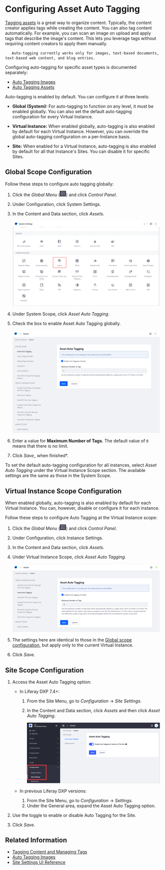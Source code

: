# Configuring Asset Auto Tagging

[Tagging assets](../tagging-content-and-managing-tags.md) is a great way to organize content. Typically, the content creator applies tags while creating the content. You can also tag content automatically. For example, you can scan an image on upload and apply tags that describe the image's content. This lets you leverage tags without requiring content creators to apply them manually.

```note::
   Auto-tagging currently works only for images, text-based documents, text-based web content, and blog entries.
```

Configuring auto-tagging for specific asset types is documented separately:

- [Auto Tagging Images](./auto-tagging-images.md)
- [Auto Tagging Assets](./auto-tagging-assets.md)

Auto-tagging is enabled by default. You can configure it at three levels:

- **Global (System):** For auto-tagging to function on any level, it must be enabled globally. You can also set the default auto-tagging configuration for every Virtual Instance.

- **Virtual Instance:** When enabled globally, auto-tagging is also enabled by default for each Virtual Instance. However, you can override the global auto-tagging configuration on a per-Instance basis.

- **Site:** When enabled for a Virtual Instance, auto-tagging is also enabled by default for all that Instance's Sites. You can disable it for specific Sites.

## Global Scope Configuration

Follow these steps to configure auto tagging globally:

1. Click the *Global Menu* (![Global Menu](../../../images/icon-applications-menu.png)) and click *Control Panel*.
1. Under Configuration, click System Settings.
1. In the Content and Data section, click _Assets_.

   ![Navigate to the Assets in the System Settings.](./configuring-asset-auto-tagging/images/01.png)

1. Under System Scope, click *Asset Auto Tagging*.
1. Check the box to enable Asset Auto Tagging globally.

   ![Configure Auto Tagging in System Settings.](./configuring-asset-auto-tagging/images/02.png)

1. Enter a value for **Maximum Number of Tags**. The default value of `0` means that there is no limit.
1. Click *Save*_ when finished*.

To set the default auto-tagging configuration for all instances, select *Asset Auto Tagging* under the Virtual Instance Scope section. The available settings are the same as those in the System Scope.

## Virtual Instance Scope Configuration

When enabled globally, auto-tagging is also enabled by default for each Virtual Instance. You can, however, disable or configure it for each instance.

Follow these steps to configure Auto Tagging at the Virtual Instance scope:

1. Click the *Global Menu* (![Global Menu](../../../images/icon-applications-menu.png)) and click *Control Panel*.
1. Under Configuration, click Instance Settings.
1. In the Content and Data section, click *Assets*.
1. Under Virtual Instance Scope, click *Asset Auto Tagging*.

   ![Choose your Virtual Instance settings.](./configuring-asset-auto-tagging/images/03.png)

1. The settings here are identical to those in the [Global scope configuration](#global-scope-configuration), but apply only to the current Virtual Instance.
1. Click *Save*.

## Site Scope Configuration

1. Access the Asset Auto Tagging option:

   - In Liferay DXP 7.4+:

      1. From the Site Menu, go to *Configuration* &rarr; *Site Settings*.
      1. In the Content and Data section, click *Assets* and then click *Asset Auto Tagging*.

         ![In Liferay DXP 7.4+, change the Asset Auto Tagging setting from the Site Settings section.](./configuring-asset-auto-tagging/images/05.png)

   - In previous Liferay DXP versions:

      1. From the Site Menu, go to *Configuration* &rarr; *Settings*.
      1. Under the General area, expand the Asset Auto Tagging option.

1. Use the toggle to enable or disable Auto Tagging for the Site.

1. Click *Save*.

## Related Information

- [Tagging Content and Managing Tags](../tagging-content-and-managing-tags.md)
- [Auto Tagging Images](./auto-tagging-images.md)
- [Site Settings UI Reference](../../../site-building/site-settings/site-settings-ui-reference.md)
